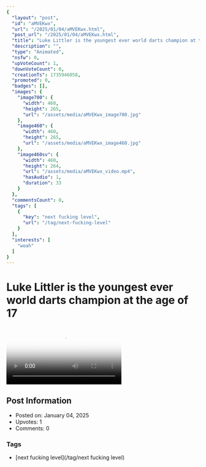 ```yaml
---
{
  "layout": "post",
  "id": "aMVEKwx",
  "url": "/2025/01/04/aMVEKwx.html",
  "post_url": "/2025/01/04/aMVEKwx.html",
  "title": "Luke Littler is the youngest ever world darts champion at the age of 17",
  "description": "",
  "type": "Animated",
  "nsfw": 0,
  "upVoteCount": 1,
  "downVoteCount": 0,
  "creationTs": 1735946058,
  "promoted": 0,
  "badges": [],
  "images": {
    "image700": {
      "width": 460,
      "height": 265,
      "url": "/assets/media/aMVEKwx_image700.jpg"
    },
    "image460": {
      "width": 460,
      "height": 265,
      "url": "/assets/media/aMVEKwx_image460.jpg"
    },
    "image460sv": {
      "width": 460,
      "height": 264,
      "url": "/assets/media/aMVEKwx_video.mp4",
      "hasAudio": 1,
      "duration": 33
    }
  },
  "commentsCount": 0,
  "tags": [
    {
      "key": "next fucking level",
      "url": "/tag/next-fucking-level"
    }
  ],
  "interests": [
    "woah"
  ]
}
---
```


# Luke Littler is the youngest ever world darts champion at the age of 17

<video controls playsinline loop poster="/assets/media/aMVEKwx_image460.jpg">
  <source src="/assets/media/aMVEKwx_video.mp4" type="video/mp4">
  Your browser does not support the video tag.
</video>

## Post Information

- Posted on: January 04, 2025
- Upvotes: 1
- Comments: 0

### Tags

- [next fucking level](/tag/next fucking level)
